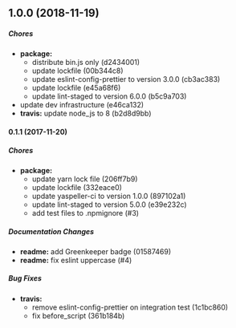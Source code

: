 ## 1.0.0 (2018-11-19)

##### Chores

* **package:**
  *  distribute bin.js only (d2434001)
  *  update lockfile (00b344c8)
  *  update eslint-config-prettier to version 3.0.0 (cb3ac383)
  *  update lockfile (e45a68f6)
  *  update lint-staged to version 6.0.0 (b5c9a703)
*  update dev infrastructure (e46ca132)
* **travis:**  update node_js to 8 (b2d8d9bb)

#### 0.1.1 (2017-11-20)

##### Chores

* **package:**
  * update yarn lock file (206ff7b9)
  * update lockfile (332eace0)
  * update yaspeller-ci to version 1.0.0 (897102a1)
  * update lint-staged to version 5.0.0 (e39e232c)
  * add test files to .npmignore (#3)

##### Documentation Changes

* **readme:** add Greenkeeper badge (01587469)
* **readme:** fix eslint uppercase (#4)

##### Bug Fixes

* **travis:**
  * remove eslint-config-prettier on integration test (1c1bc860)
  * fix before_script (361b184b)

